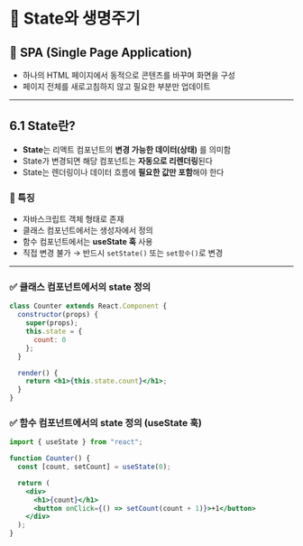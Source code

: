 # 📘 State와 생명주기

## 🧩 SPA (Single Page Application)

- 하나의 HTML 페이지에서 동적으로 콘텐츠를 바꾸며 화면을 구성
- 페이지 전체를 새로고침하지 않고 필요한 부분만 업데이트

---

## 6.1 State란?

- **State**는 리액트 컴포넌트의 **변경 가능한 데이터(상태)** 를 의미함
- State가 변경되면 해당 컴포넌트는 **자동으로 리렌더링**된다
- State는 렌더링이나 데이터 흐름에 **필요한 값만 포함**해야 한다

### 🔹 특징

- 자바스크립트 객체 형태로 존재
- 클래스 컴포넌트에서는 생성자에서 정의
- 함수 컴포넌트에서는 **useState 훅** 사용
- 직접 변경 불가 → 반드시 `setState()` 또는 `set함수()`로 변경

---

### ✅ 클래스 컴포넌트에서의 state 정의

```jsx
class Counter extends React.Component {
  constructor(props) {
    super(props);
    this.state = {
      count: 0
    };
  }

  render() {
    return <h1>{this.state.count}</h1>;
  }
}
```

### ✅ 함수 컴포넌트에서의 state 정의 (useState 훅)

```jsx
import { useState } from "react";

function Counter() {
  const [count, setCount] = useState(0);

  return (
    <div>
      <h1>{count}</h1>
      <button onClick={() => setCount(count + 1)}>+1</button>
    </div>
  );
}
```
